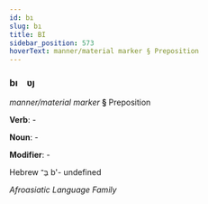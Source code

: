 ```yaml
---
id: bı
slug: bı
title: BI
sidebar_position: 573
hoverText: manner/material marker § Preposition
---
```


### bı&emsp;<span kind="abugida">ʋȷ</span>

*manner/material marker* **§** Preposition

**Verb**: -

**Noun**: -

**Modifier**: -

Hebrew בְּ־ b'- undefined

*Afroasiatic Language Family*